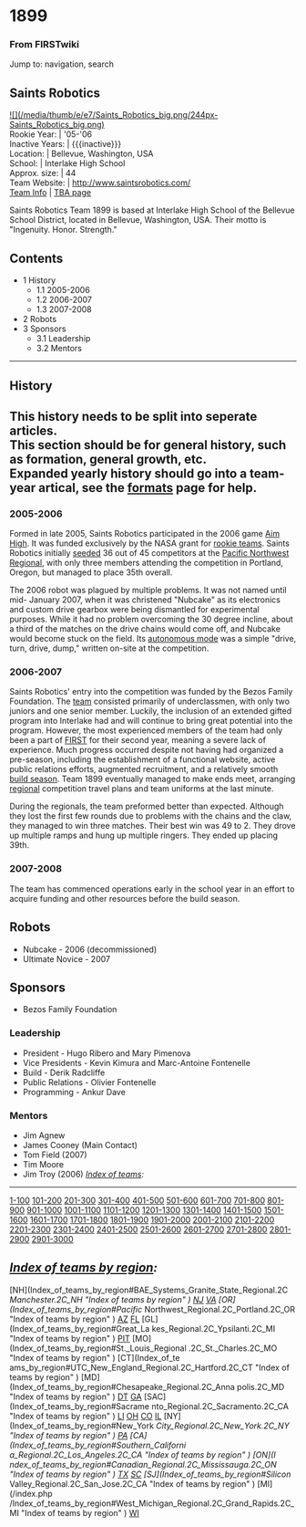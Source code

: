 # 1899

### From FIRSTwiki

Jump to: navigation, search

Saints Robotics  
---  
[![](/media/thumb/e/e7/Saints_Robotics_big.png/244px-
Saints_Robotics_big.png)](Image:Saints_Robotics_big.png "" )  
Rookie Year: | '05-'06  
Inactive Years: | {{{inactive}}}  
Location: | Bellevue, Washington, USA  
School: | Interlake High School  
Approx. size: | 44  
Team Website: | <http://www.saintsrobotics.com/>  
[Team Info](https://my.usfirst.org/myarea/index.lasso?page=teaminfo&team=1899
"https://my.usfirst.org/myarea/index.lasso?page=teaminfo&team=1899" ) | [TBA
page](http://www.thebluealliance.net/tbatv/team.php?team=1899
"http://www.thebluealliance.net/tbatv/team.php?team=1899" )  
  
  

Saints Robotics Team 1899 is based at Interlake High School of the Bellevue
School District, located in Bellevue, Washington, USA. Their motto is
"Ingenuity. Honor. Strength."

## Contents

  * 1 History
    * 1.1 2005-2006
    * 1.2 2006-2007
    * 1.3 2007-2008
  * 2 Robots
  * 3 Sponsors
    * 3.1 Leadership
    * 3.2 Mentors  
---  
  

## History

**This history needs to be split into seperate articles.**   
This section should be for general history, such as formation, general growth,
etc.  
Expanded yearly history should go into a team-year artical, see the
[formats](FIRSTwiki:Page_formats "FIRSTwiki:Page formats" ) page
for help.  
---  
  

### 2005-2006

Formed in late 2005, Saints Robotics participated in the 2006 game [Aim
High](aim-high). It was funded exclusively by the NASA
grant for [rookie teams](Rookie_teams "Rookie teams" ). Saints
Robotics initially [seeded](Seed "Seed" ) 36 out of 45 competitors
at the [Pacific Northwest Regional](Pacific_Northwest_Regional
"Pacific Northwest Regional" ), with only three members attending the
competition in Portland, Oregon, but managed to place 35th overall.

The 2006 robot was plagued by multiple problems. It was not named until mid-
January 2007, when it was christened "Nubcake" as its electronics and custom
drive gearbox were being dismantled for experimental purposes. While it had no
problem overcoming the 30 degree incline, about a third of the matches on the
drive chains would come off, and Nubcake would become stuck on the field. Its
[autonomous mode](Autonomous_mode "Autonomous mode" ) was a simple
"drive, turn, drive, dump," written on-site at the competition.


### 2006-2007

Saints Robotics' entry into the competition was funded by the Bezos Family
Foundation. The [team](Team "Team" ) consisted primarily of
underclassmen, with only two juniors and one senior member. Luckily, the
inclusion of an extended gifted program into Interlake had and will continue
to bring great potential into the program. However, the most experienced
members of the team had only been a part of [FIRST](first)
for their second year, meaning a severe lack of experience. Much progress
occurred despite not having had organized a pre-season, including the
establishment of a functional website, active public relations efforts,
augmented recruitment, and a relatively smooth [build
season](Build_season "Build season" ). Team 1899 eventually managed
to make ends meet, arranging [regional](Regional "Regional" )
competition travel plans and team uniforms at the last minute.

During the regionals, the team preformed better than expected. Although they
lost the first few rounds due to problems with the chains and the claw, they
managed to win three matches. Their best win was 49 to 2. They drove up
multiple ramps and hung up multiple ringers. They ended up placing 39th.


### 2007-2008

The team has commenced operations early in the school year in an effort to
acquire funding and other resources before the build season.


## Robots

  * Nubcake - 2006 (decommissioned) 
  * Ultimate Novice - 2007 


## Sponsors

  * Bezos Family Foundation 


### Leadership

  * President - Hugo Ribero and Mary Pimenova 
  * Vice Presidents - Kevin Kimura and Marc-Antoine Fontenelle 
  * Build - Derik Radcliffe 
  * Public Relations - Olivier Fontenelle 
  * Programming - Ankur Dave 


### Mentors

  * Jim Agnew 
  * James Cooney (Main Contact) 
  * Tom Field (2007) 
  * Tim Moore 
  * Jim Troy (2006) 
_[Index of teams](Index_of_teams "Index of teams" ):_  
---  
  
[1-100](Index_of_teams#1-100 "Index of teams" )
[101-200](Index_of_teams#101-200 "Index of teams" )
[201-300](Index_of_teams#201-300 "Index of teams" )
[301-400](Index_of_teams#301-400 "Index of teams" )
[401-500](Index_of_teams#401-500 "Index of teams" )
[501-600](Index_of_teams#501-600 "Index of teams" )
[601-700](Index_of_teams#601-700 "Index of teams" )
[701-800](Index_of_teams#701-800 "Index of teams" )
[801-900](Index_of_teams#801-900 "Index of teams" )
[901-1000](Index_of_teams#901-1000 "Index of teams" )
[1001-1100](Index_of_teams#1001-1100 "Index of teams" )
[1101-1200](Index_of_teams#1101-1200 "Index of teams" )
[1201-1300](Index_of_teams#1201-1300 "Index of teams" )
[1301-1400](Index_of_teams#1301-1400 "Index of teams" )
[1401-1500](Index_of_teams#1401-1500 "Index of teams" )
[1501-1600](Index_of_teams#1501-1600 "Index of teams" )
[1601-1700](Index_of_teams#1601-1700 "Index of teams" )
[1701-1800](Index_of_teams#1701-1800 "Index of teams" )
[1801-1900](Index_of_teams#1801-1900 "Index of teams" )
[1901-2000](Index_of_teams#1901-2000 "Index of teams" )
[2001-2100](Index_of_teams#2001-2100 "Index of teams" )
[2101-2200](Index_of_teams#2101-2200 "Index of teams" )
[2201-2300](Index_of_teams#2201-2300 "Index of teams" )
[2301-2400](Index_of_teams#2301-2400 "Index of teams" )
[2401-2500](Index_of_teams#2401-2500 "Index of teams" )
[2501-2600](Index_of_teams#2501-2600 "Index of teams" )
[2601-2700](Index_of_teams#2601-2700 "Index of teams" )
[2701-2800](Index_of_teams#2701-2800 "Index of teams" )
[2801-2900](Index_of_teams#2801-2900 "Index of teams" )
[2901-3000](Index_of_teams#2901-3000 "Index of teams" )  
  
_[Index of teams by region](Index_of_teams_by_region "Index of
teams by region" ):_  
---  
  
[NH](Index_of_teams_by_region#BAE_Systems_Granite_State_Regional.2C
_Manchester.2C_NH "Index of teams by region" )
[NJ](Index_of_teams_by_region#New_Jersey_Regional.2C_Trenton.2C_NJ
"Index of teams by region" )
[VA](Index_of_teams_by_region#NASA.2FVCU_Regional.2C_Richmond.2C_VA
"Index of teams by region" ) [OR](Index_of_teams_by_region#Pacific_
Northwest_Regional.2C_Portland.2C_OR "Index of teams by region" )
[AZ](Index_of_teams_by_region#Arizona_Regional.2C_Phoenix.2C_AZ
"Index of teams by region" )
[FL](Index_of_teams_by_region#Florida_Regional.2C_Orlando.2C_FL
"Index of teams by region" ) [GL](Index_of_teams_by_region#Great_La
kes_Regional.2C_Ypsilanti.2C_MI "Index of teams by region" ) [PIT](
Index_of_teams_by_region#Pittsburgh_Regional.2C_Pittsburgh.2C_PA "Index of
teams by region" ) [MO](Index_of_teams_by_region#St._Louis_Regional
.2C_St._Charles.2C_MO "Index of teams by region" ) [CT](Index_of_te
ams_by_region#UTC_New_England_Regional.2C_Hartford.2C_CT "Index of teams by
region" ) [MD](Index_of_teams_by_region#Chesapeake_Regional.2C_Anna
polis.2C_MD "Index of teams by region" )
[DT](Index_of_teams_by_region#Detroit_Regional.2C_Detroit.2C_MI
"Index of teams by region" )
[GA](Index_of_teams_by_region#Peachtree_Regional.2C_Duluth.2C_GA
"Index of teams by region" ) [SAC](Index_of_teams_by_region#Sacrame
nto_Regional.2C_Sacramento.2C_CA "Index of teams by region" ) [LI](
Index_of_teams_by_region#SBPLI_Long_Island_Regional.2C_Brentwood.2C_NY "Index
of teams by region" )
[OH](Index_of_teams_by_region#Buckeye_Regional.2C_Cleveland.2C_OH
"Index of teams by region" )
[CO](Index_of_teams_by_region#Colorado_Regional.2C_Denver.2C_CO
"Index of teams by region" )
[IL](Index_of_teams_by_region#Midwest_Regional.2C_Evanston.2C_IL
"Index of teams by region" ) [NY](Index_of_teams_by_region#New_York
_City_Regional.2C_New_York.2C_NY "Index of teams by region" ) [PA](
Index_of_teams_by_region#Philadelphia_Regional.2C_Philadelphia.2C_PA "Index of
teams by region" ) [CA](Index_of_teams_by_region#Southern_Californi
a_Regional.2C_Los_Angeles.2C_CA "Index of teams by region" ) [ON](I
ndex_of_teams_by_region#Canadian_Regional.2C_Mississauga.2C_ON "Index of teams
by region" )
[TX](Index_of_teams_by_region#Lone_Star_Regional.2C_Houston.2C_TX
"Index of teams by region" )
[SC](Index_of_teams_by_region#Palmetto_Regional.2C_Columbia.2C_SC
"Index of teams by region" ) [SJ](Index_of_teams_by_region#Silicon_
Valley_Regional.2C_San_Jose.2C_CA "Index of teams by region" ) [MI](/index.php
/Index_of_teams_by_region#West_Michigan_Regional.2C_Grand_Rapids.2C_MI "Index
of teams by region" )
[WI](Index_of_teams_by_region#Wisconsin_Regional.2C_Milwaukee.2C_WI
"Index of teams by region" )  
  
